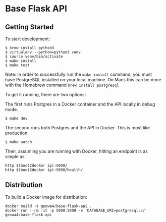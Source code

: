 Base Flask API
==============

Getting Started
---------------

To start development:

```
$ brew install python3
$ virtualenv --python=python3 venv
$ source venv/bin/activate
$ make install
$ make test
```

Note: In order to successfully run the `make install` command, you must have PostgreSQL installed on your local machine. On Macs this can be done with the Homebrew command `brew install postgresql`

To get it running, there are two options:

The first runs Postgres in a Docker container and the API locally in debug mode.

```
$ make dev
```

The second runs both Postgres and the API in Docker.
This is most like production.

```
$ make watch
```

Then, assuming you are running with Docker, hitting an endpoint is as simple as

```
http $(boot2docker ip):5000/
http $(boot2docker ip):5000/health/
```

Distribution
------------

To build a Docker image for distribution:

```
docker build -t geowa4/base-flask-api .
docker run --rm -it -p 5000:5000 -e 'DATABASE_URI=postgresql://' geowa4/base-flask-api
```
